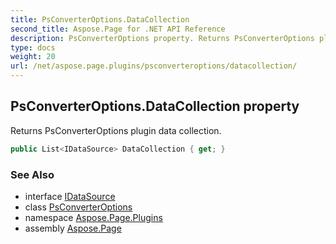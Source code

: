 ```yaml
---
title: PsConverterOptions.DataCollection
second_title: Aspose.Page for .NET API Reference
description: PsConverterOptions property. Returns PsConverterOptions plugin data collection
type: docs
weight: 20
url: /net/aspose.page.plugins/psconverteroptions/datacollection/
---
```

## PsConverterOptions.DataCollection property

Returns PsConverterOptions plugin data collection.

```csharp
public List<IDataSource> DataCollection { get; }
```

### See Also

* interface [IDataSource](../../idatasource/)
* class [PsConverterOptions](../)
* namespace [Aspose.Page.Plugins](../../psconverteroptions/)
* assembly [Aspose.Page](../../../)


